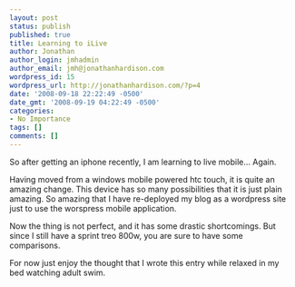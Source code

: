 ```yaml
---
layout: post
status: publish
published: true
title: Learning to iLive
author: Jonathan
author_login: jmhadmin
author_email: jmh@jonathanhardison.com
wordpress_id: 15
wordpress_url: http://jonathanhardison.com/?p=4
date: '2008-09-18 22:22:49 -0500'
date_gmt: '2008-09-19 04:22:49 -0500'
categories:
- No Importance
tags: []
comments: []
---
```

So after getting an iphone recently, I am learning to live mobile… Again.

Having moved from a windows mobile powered htc touch, it is quite an amazing change. This device has so many possibilities that it is just plain amazing. So amazing that I have re-deployed my blog as a wordpress site just to use the worspress mobile application.

Now the thing is not perfect, and it has some drastic shortcomings. But since I still have a sprint treo 800w, you are sure to have some comparisons.

For now just enjoy the thought that I wrote this entry while relaxed in my bed watching adult swim.
